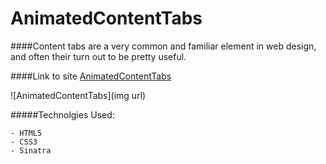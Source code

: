 AnimatedContentTabs
========================

####Content tabs are a very common and familiar element in web design, and often their turn out to be pretty useful. 

####Link to site [AnimatedContentTabs](http://)

![AnimatedContentTabs](img url)

#####Technolgies Used:

	- HTML5
	- CSS3
	- Sinatra
